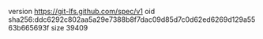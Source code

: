 version https://git-lfs.github.com/spec/v1
oid sha256:ddc6292c802aa5a29e7388b8f7dac09d85d7c0d62ed6269d129a5563b665693f
size 39409
